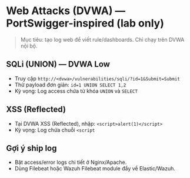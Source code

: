# Web Attacks (DVWA) — PortSwigger-inspired (lab only)

> Mục tiêu: tạo log web để viết rule/dashboards. Chỉ chạy trên DVWA nội bộ.

## SQLi (UNION) — DVWA Low
- Truy cập `http://<dvwa>/vulnerabilities/sqli/?id=1&Submit=Submit`
- Thử payload đơn giản: `id=1 UNION SELECT 1,2`
- Kỳ vọng: Log access chứa từ khóa `UNION` và `SELECT`

## XSS (Reflected)
- Tại DVWA XSS (Reflected), nhập: `<script>alert(1)</script>`
- Kỳ vọng: Log chứa chuỗi `<script`

## Gợi ý ship log
- Bật access/error logs chi tiết ở Nginx/Apache.
- Dùng Filebeat hoặc Wazuh Filebeat module đẩy về Elastic/Wazuh.
